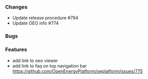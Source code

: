 <!--
SPDX-FileCopyrightText: 2025 Christian Winger <c@wingechr.de>
SPDX-FileCopyrightText: 2025 Christian Hofmann <christian.hofmann@rl-institut.de>

SPDX-License-Identifier: CC0-1.0
-->

### Changes

- Update release procedure #794
- Update OEO info #774

### Bugs

### Features

- add link to oeo viewer
- add link to faq on top navigation bar https://github.com/OpenEnergyPlatform/oeplatform/issues/775
